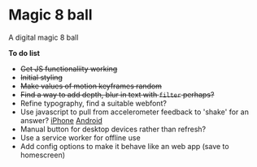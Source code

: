 # Magic 8 ball

A digital magic 8 ball

**To do list**

- ~~Get JS functionaliity working~~
- ~~Initial styling~~
- ~~Make values of motion keyframes random~~
- ~~Find a way to add depth, blur in text with `filter` perhaps?~~
- Refine typography, find a suitable webfont?
- Use javascript to pull from accelerometer feedback to 'shake' for an answer?
	[iPhone](http://www.inserthtml.com/2013/07/javascript-accelerometer/)
	[Android](http://stackoverflow.com/questions/4474508/access-accelerometer-via-javascript-in-android#10877432)
- Manual button for desktop devices rather than refresh?
- Use a service worker for offline use
- Add config options to make it behave like an web app (save to homescreen)
